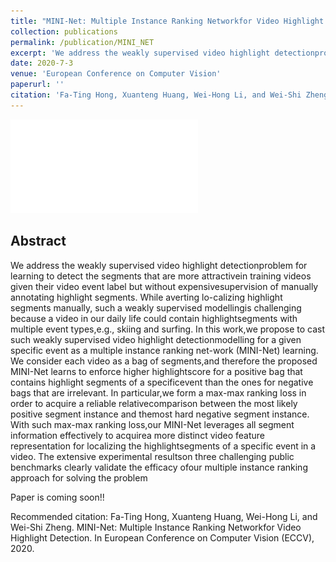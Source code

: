 ```yaml
---
title: "MINI-Net: Multiple Instance Ranking Networkfor Video Highlight Detection"
collection: publications
permalink: /publication/MINI_NET
excerpt: 'We address the weakly supervised video highlight detectionproblem for learning to detect the segments that are more attractivein training videos given their video event label but without expensivesupervision of manually annotating highlight segments.'
date: 2020-7-3
venue: 'European Conference on Computer Vision'
paperurl: ''
citation: 'Fa-Ting Hong, Xuanteng Huang, Wei-Hong Li, and Wei-Shi Zheng. MINI-Net: Multiple Instance Ranking Networkfor Video Highlight Detection. In European Conference on Computer Vision (ECCV), 2020.'
---
```

<!-- <img src='/Projects/Learning-to-Rank/1842-framework.jpg'> -->
![avatar](/Projects/MINI-NET/1880-framework.pdf)
## Abstract
We address the weakly supervised video highlight detectionproblem for learning to detect the segments that are more attractivein training videos given their video event label but without expensivesupervision of manually annotating highlight segments. While averting lo-calizing highlight segments manually, such a weakly supervised modellingis challenging because a video in our daily life could contain highlightsegments with multiple event types,e.g., skiing and surfing. In this work,we  propose  to  cast  such  weakly  supervised  video  highlight  detectionmodelling for a given specific event as a multiple instance ranking net-work (MINI-Net) learning. We consider each video as a bag of segments,and therefore the proposed MINI-Net learns to enforce higher highlightscore for a positive bag that contains highlight segments of a specificevent than the ones for negative bags that are irrelevant. In particular,we form a max-max ranking loss in order to acquire a reliable relativecomparison between the most likely positive segment instance and themost hard negative segment instance. With such max-max ranking loss,our MINI-Net leverages all segment information effectively to acquirea more distinct video feature representation for localizing the highlightsegments of a specific event in a video. The extensive experimental resultson three challenging public benchmarks clearly validate the efficacy ofour multiple instance ranking approach for solving the problem

Paper is coming soon!!
<!-- [Download paper here](https://arxiv.org/abs/2004.07568) [[Poster]](https://harlanhong.github.io/Projects/Learning-to-Rank/1842-poster.pdf)  
 -->
Recommended citation: Fa-Ting Hong, Xuanteng Huang, Wei-Hong Li, and Wei-Shi Zheng. MINI-Net: Multiple Instance Ranking Networkfor Video Highlight Detection. In European Conference on Computer Vision (ECCV), 2020.